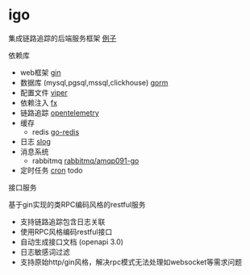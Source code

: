 # igo

集成链路追踪的后端服务框架 [例子](/example/main.go)

依赖库
* web框架 [gin](github.com/gin-gonic/gin)
* 数据库 (mysql,pgsql,mssql,clickhouse) [gorm](https://gorm.io)
* 配置文件 [viper](https://github.com/spf13/viper)
* 依赖注入 [fx](https://uber-go.github.io/fx)
* 链路追踪 [opentelemetry](https://opentelemetry.io)
* 缓存 
    * redis [go-redis](https://redis.uptrace.dev)
* 日志 [slog](https://go.googlesource.com/proposal/+/master/design/56345-structured-logging.md)
* 消息系统
    * rabbitmq [rabbitmq/amqp091-go](github.com/rabbitmq/amqp091-go)
* 定时任务 [cron](https://github.com/robfig/cron) todo


接口服务

基于gin实现的类RPC编码风格的restful服务

* 支持链路追踪包含日志关联
* 使用RPC风格编码restful接口
* 自动生成接口文档 (openapi 3.0)
* 日志敏感词过滤
* 支持原始http/gin风格，解决rpc模式无法处理如websocket等需求问题




